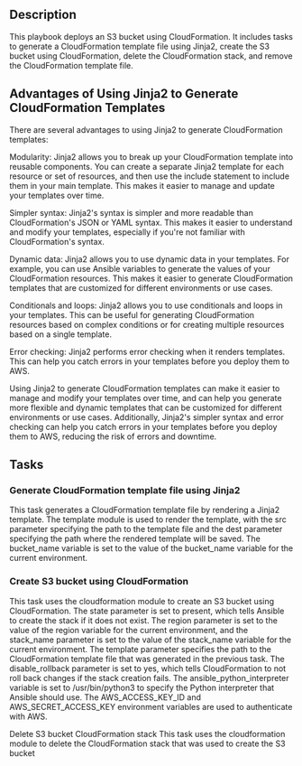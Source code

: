 ## Description
This playbook deploys an S3 bucket using CloudFormation. It includes tasks to generate a CloudFormation template file using Jinja2, create the S3 bucket using CloudFormation, delete the CloudFormation stack, and remove the CloudFormation template file.

## Advantages of Using Jinja2 to Generate CloudFormation Templates
There are several advantages to using Jinja2 to generate CloudFormation templates:

Modularity: Jinja2 allows you to break up your CloudFormation template into reusable components. You can create a separate Jinja2 template for each resource or set of resources, and then use the include statement to include them in your main template. This makes it easier to manage and update your templates over time.

Simpler syntax: Jinja2's syntax is simpler and more readable than CloudFormation's JSON or YAML syntax. This makes it easier to understand and modify your templates, especially if you're not familiar with CloudFormation's syntax.

Dynamic data: Jinja2 allows you to use dynamic data in your templates. For example, you can use Ansible variables to generate the values of your CloudFormation resources. This makes it easier to generate CloudFormation templates that are customized for different environments or use cases.

Conditionals and loops: Jinja2 allows you to use conditionals and loops in your templates. This can be useful for generating CloudFormation resources based on complex conditions or for creating multiple resources based on a single template.

Error checking: Jinja2 performs error checking when it renders templates. This can help you catch errors in your templates before you deploy them to AWS.

Using Jinja2 to generate CloudFormation templates can make it easier to manage and modify your templates over time, and can help you generate more flexible and dynamic templates that can be customized for different environments or use cases. Additionally, Jinja2's simpler syntax and error checking can help you catch errors in your templates before you deploy them to AWS, reducing the risk of errors and downtime.

## Tasks
### Generate CloudFormation template file using Jinja2
This task generates a CloudFormation template file by rendering a Jinja2 template. The template module is used to render the template, with the src parameter specifying the path to the template file and the dest parameter specifying the path where the rendered template will be saved. The bucket_name variable is set to the value of the bucket_name variable for the current environment.

### Create S3 bucket using CloudFormation
This task uses the cloudformation module to create an S3 bucket using CloudFormation. The state parameter is set to present, which tells Ansible to create the stack if it does not exist. The region parameter is set to the value of the region variable for the current environment, and the stack_name parameter is set to the value of the stack_name variable for the current environment. The template parameter specifies the path to the CloudFormation template file that was generated in the previous task. The disable_rollback parameter is set to yes, which tells CloudFormation to not roll back changes if the stack creation fails. The ansible_python_interpreter variable is set to /usr/bin/python3 to specify the Python interpreter that Ansible should use. The AWS_ACCESS_KEY_ID and AWS_SECRET_ACCESS_KEY environment variables are used to authenticate with AWS.

Delete S3 bucket CloudFormation stack
This task uses the cloudformation module to delete the CloudFormation stack that was used to create the S3 bucket